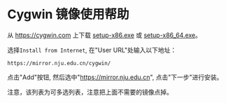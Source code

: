 
Cygwin 镜像使用帮助
==================

从 <https://cygwin.com> 上下载 [setup-x86.exe](https://cygwin.com/setup-x86.exe) 或 [setup-x86_64.exe](https://cygwin.com/setup-x86_64.exe)。

选择`Install from Internet`, 在"User URL"处输入以下地址：

```
https://mirror.nju.edu.cn/cygwin/
```

点击"Add"按钮, 然后选中"https://mirror.nju.edu.cn", 点击"下一步"进行安装。

注意，该列表为可多选列表，注意把上面不需要的镜像点掉。

